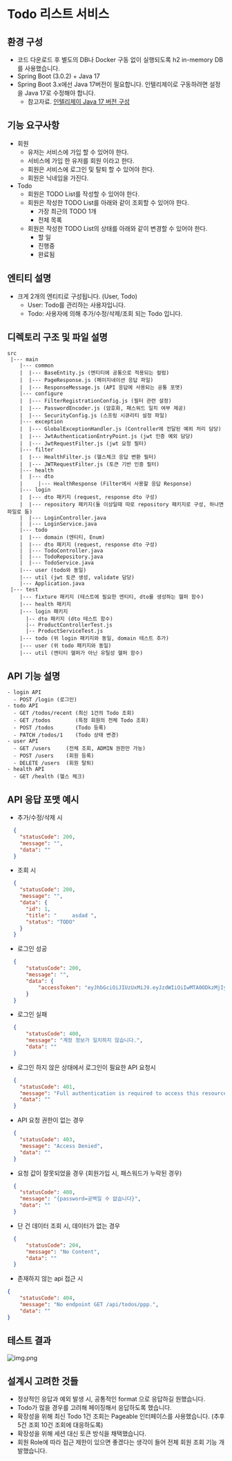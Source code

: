 # Todo 리스트 서비스

## 환경 구성
- 코드 다운로드 후 별도의 DB나 Docker 구동 없이 실행되도록 h2 in-memory DB를 사용했습니다.
- Spring Boot (3.0.2) + Java 17
- Spring Boot 3.x에선 Java 17버전이 필요합니다. 인텔리제이로 구동하려면 설정을 Java 17로 수정해야 합니다.
    - 참고자료. [인텔리제이 Java 17 버전 구성](https://medium.com/sjk5766/spring-boot-%EB%B2%84%EC%A0%84%EC%97%90-%EB%94%B0%EB%A5%B8-java-%EB%B2%84%EC%A0%84-ff15c5ba7ecb)

## 기능 요구사항
- 회원
  - 유저는 서비스에 가입 할 수 있어야 한다.
  - 서비스에 가입 한 유저를 회원 이라고 한다.
  - 회원은 서비스에 로그인 및 탈퇴 할 수 있어야 한다.
  - 회원은 닉네임을 가진다.
- Todo
  - 회원은 TODO List를 작성할 수 있어야 한다.
  - 회원은 작성한 TODO List를 아래와 같이 조회할 수 있어야 한다.
    - 가장 최근의 TODO 1개
    - 전체 목록
  - 회원은 작성한 TODO List의 상태를 아래와 같이 변경할 수 있어야 한다.
    - 할 일
    - 진행중
    - 완료됨

## 엔티티 설명
- 크게 2개의 엔티티로 구성됩니다. (User, Todo)
  - User: Todo를 관리하는 사용자입니다.
  - Todo: 사용자에 의해 추가/수정/삭제/조회 되는 Todo 입니다. 

## 디렉토리 구조 및 파일 설명
```text
src
 |--- main
    |--- common
    |  |--- BaseEntity.js (엔티티에 공통으로 적용되는 컬럼)
    |  |--- PageResponse.js (페이지네이션 응답 파일)
    |  |--- ResponseMessage.js (API 응답에 사용되는 공통 포맷)
    |--- configure
    |  |--- FilterRegistrationConfig.js (필터 관련 설정)
    |  |--- PasswordEncoder.js (암호화, 패스워드 일치 여부 제공)
    |  |--- SecurityConfig.js (스프링 시큐리티 설정 파일)
    |--- exception
    |  |--- GlobalExceptionHandler.js (Controller에 전달된 예외 처리 담당)
    |  |--- JwtAuthenticationEntryPoint.js (jwt 인증 예외 담당)
    |  |--- JwtRequestFilter.js (jwt 요청 필터)
    |--- filter
    |  |--- HealthFilter.js (헬스체크 응답 변환 필터)
    |  |--- JWTRequestFilter.js (토큰 기반 인증 필터)
    |--- health
    |  |--- dto 
    |     |--- HealthResponse (Filter에서 사용할 응답 Response)
    |--- login
    |  |--- dto 패키지 (request, response dto 구성)
    |  |--- repository 패키지(둘 이상일때 따로 repository 패키지로 구성, 하나면 파일로 둠)
    |  |--- LoginController.java
    |  |--- LoginService.java
    |--- todo
    |  |--- domain (엔티티, Enum)
    |  |--- dto 패키지 (request, response dto 구성)
    |  |--- TodoController.java
    |  |--- TodoRepository.java
    |  |--- TodoService.java
    |--- user (todo와 동일)
    |--- util (jwt 토큰 생성, validate 담당)
    |--- Application.java
 |--- test
    |--- fixture 패키지 (테스트에 필요한 엔티티, dto를 생성하는 헬퍼 함수)
    |--- health 패키지
    |--- login 패키지
      |-- dto 패키지 (dto 테스트 함수)
      |-- ProductControllerTest.js
      |-- ProductServiceTest.js
    |--- todo (위 login 패키지와 동일, domain 테스트 추가)
    |--- user (위 todo 패키지와 동일)
    |--- util (엔티티 헬퍼가 아닌 유틸성 헬퍼 함수)
```

## API 기능 설명
```
- login API 
  - POST /login (로그인)
- todo API
  - GET /todos/recent (최신 1건의 Todo 조회)
  - GET /todos        (특정 회원의 전체 Todo 조회)
  - POST /todos       (Todo 등록)
  - PATCH /todos/1    (Todo 상태 변경)
- user API 
  - GET /users     (전체 조회, ADMIN 권한만 가능)
  - POST /users    (회원 등록)
  - DELETE /users  (회원 탈퇴)
- health API
  - GET /health (헬스 체크)
```

## API 응답 포맷 예시
- 추가/수정/삭제 시
```json
  {
    "statusCode": 200,
    "message": "",
    "data": ""
  }
```

- 조회 시
```json
  {
    "statusCode": 200,
    "message": "",
    "data": {
      "id": 1,
      "title": "     asdad ",
      "status": "TODO"
    }
  }
```

- 로그인 성공
```json
  {
      "statusCode": 200,
      "message": "",
      "data": {
          "accessToken": "eyJhbGciOiJIUzUxMiJ9.eyJzdWIiOiIwMTA0ODkzMjIyOSIsImlhdCI6MTY3NTc5Mzg2MiwiZXhwIjoxNjc1ODgwMjYyfQ.FS5F_yCrmEzn05PYBCUaKv0rMbQ1k--F8b8E1GjyNDtvShTfksEz2uR5bphht47FZgpHx7UhdCO5ETxBRSBi0g"
      }
  }
```

- 로그인 실패
```json
  {
      "statusCode": 400,
      "message": "계정 정보가 일치하지 않습니다.",
      "data": ""
  }
```

- 로그인 하지 않은 상태에서 로그인이 필요한 API 요청시
```json
  {
    "statusCode": 401,
    "message": "Full authentication is required to access this resource",
    "data": ""
  }
```

- API 요청 권한이 없는 경우
```json
  {
    "statusCode": 403,
    "message": "Access Denied",
    "data": ""
  }
```

- 요청 값이 잘못되었을 경우 (회원가입 시, 패스워드가 누락된 경우)
```json
  {
    "statusCode": 400,
    "message": "{password=공백일 수 없습니다}",
    "data": ""
  }
```

- 단 건 데이터 조회 시, 데이터가 없는 경우
```json
  {
      "statusCode": 204,
      "message": "No Content",
      "data": ""
  }
```

- 존재하지 않는 api 접근 시
```json
{
    "statusCode": 404,
    "message": "No endpoint GET /api/todos/ppp.",
    "data": ""
}
```

## 테스트 결과
![img.png](images/test.PNG)

## 설계시 고려한 것들
- 정상적인 응답과 예외 발생 시, 공통적인 format 으로 응답하길 원했습니다.
- Todo가 많을 경우를 고려해 페이징해서 응답하도록 했습니다.
- 확장성을 위해 최신 Todo 1건 조회는 Pageable 인터페이스를 사용했습니다. (추후 5건 조회 10건 조회에 대응하도록)
- 확장성을 위해 세션 대신 토큰 방식을 채택했습니다.
- 회원 Role에 따라 접근 제한이 있으면 좋겠다는 생각이 들어 전체 회원 조회 기능 개발했습니다.
